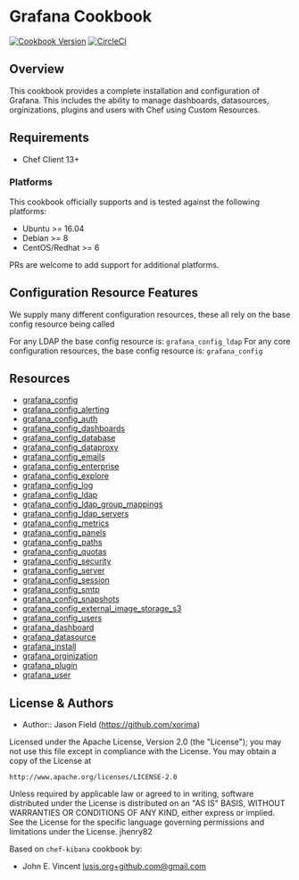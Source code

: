 # Grafana Cookbook

[![Cookbook Version](https://img.shields.io/cookbook/v/grafana.svg?style=flat)](https://supermarket.chef.io/cookbooks/grafana)
[![CircleCI](https://img.shields.io/circleci/project/github/sous-chefs/grafana/master.svg)](https://circleci.com/gh/sous-chefs/grafana)

## Overview

This cookbook provides a complete installation and configuration of Grafana. This includes the ability to manage dashboards, datasources, orginizations, plugins and users with Chef using Custom Resources.

## Requirements

- Chef Client 13+

### Platforms

This cookbook officially supports and is tested against the following platforms:

- Ubuntu >= 16.04
- Debian >= 8
- CentOS/Redhat >= 6

PRs are welcome to add support for additional platforms.

## Configuration Resource Features

We supply many different configuration resources, these all rely on the base config resource being called

For any LDAP the base config resource is: `grafana_config_ldap`
For any core configuration resources, the base config resource is: `grafana_config`

## Resources

* [grafana_config](https://github.com/sous-chefs/grafana/tree/master/documentation/grafana_config.md)
* [grafana_config_alerting](https://github.com/sous-chefs/grafana/tree/master/documentation/grafana_config_alerting.md)
* [grafana_config_auth](https://github.com/sous-chefs/grafana/tree/master/documentation/grafana_config_auth.md)
* [grafana_config_dashboards](https://github.com/sous-chefs/grafana/tree/master/documentation/grafana_config_dashboards.md)
* [grafana_config_database](https://github.com/sous-chefs/grafana/tree/master/documentation/grafana_config_database.md)
* [grafana_config_dataproxy](https://github.com/sous-chefs/grafana/tree/master/documentation/grafana_config_dataproxy.md)
* [grafana_config_emails](https://github.com/sous-chefs/grafana/tree/master/documentation/grafana_config_emails.md)
* [grafana_config_enterprise](https://github.com/sous-chefs/grafana/tree/master/documentation/grafana_config_enterprise.md)
* [grafana_config_explore](https://github.com/sous-chefs/grafana/tree/master/documentation/grafana_config_explore.md)
* [grafana_config_log](https://github.com/sous-chefs/grafana/tree/master/documentation/grafana_config_log.md)
* [grafana_config_ldap](https://github.com/sous-chefs/grafana/tree/master/documentation/grafana_config_ldap.md)
* [grafana_config_ldap_group_mappings](https://github.com/sous-chefs/grafana/tree/master/documentation/grafana_config_ldap_group_mappings.md)
* [grafana_config_ldap_servers](https://github.com/sous-chefs/grafana/tree/master/documentation/grafana_config_ldap_servers.md)
* [grafana_config_metrics](https://github.com/sous-chefs/grafana/tree/master/documentation/grafana_config_metrics.md)
* [grafana_config_panels](https://github.com/sous-chefs/grafana/tree/master/documentation/grafana_config_panels.md)
* [grafana_config_paths](https://github.com/sous-chefs/grafana/tree/master/documentation/grafana_config_paths.md)
* [grafana_config_quotas](https://github.com/sous-chefs/grafana/tree/master/documentation/grafana_config_quotas.md)
* [grafana_config_security](https://github.com/sous-chefs/grafana/tree/master/documentation/grafana_config_security.md)
* [grafana_config_server](https://github.com/sous-chefs/grafana/tree/master/documentation/grafana_config_server.md)
* [grafana_config_session](https://github.com/sous-chefs/grafana/tree/master/documentation/grafana_config_session.md)
* [grafana_config_smtp](https://github.com/sous-chefs/grafana/tree/master/documentation/grafana_config_smtp.md)
* [grafana_config_snapshots](https://github.com/sous-chefs/grafana/tree/master/documentation/grafana_config_snapshots.md)
* [grafana\_config\_external\_image\_storage\_s3](https://github.com/sous-chefs/grafana/tree/master/documentation/grafana_config_external_image_storage_s3.md)
* [grafana_config_users](https://github.com/sous-chefs/grafana/tree/master/documentation/grafana_config_users.md)
* [grafana_dashboard](https://github.com/sous-chefs/grafana/tree/master/documentation/grafana_dashboard.md)
* [grafana_datasource](https://github.com/sous-chefs/grafana/tree/master/documentation/grafana_datasource.md)
* [grafana_install](https://github.com/sous-chefs/grafana/tree/master/documentation/grafana_install.md)
* [grafana_orginization](https://github.com/sous-chefs/grafana/tree/master/documentation/grafana_orginization.md)
* [grafana_plugin](https://github.com/sous-chefs/grafana/tree/master/documentation/grafana_plugin.md)
* [grafana_user](https://github.com/sous-chefs/grafana/tree/master/documentation/grafana_user.md)

## License & Authors

* Author:: Jason Field (https://github.com/xorima)

Licensed under the Apache License, Version 2.0 (the "License"); you may not use this file except in compliance with the License. You may obtain a copy of the License at

```
http://www.apache.org/licenses/LICENSE-2.0
```

Unless required by applicable law or agreed to in writing, software distributed under the License is distributed on an "AS IS" BASIS, WITHOUT WARRANTIES OR CONDITIONS OF ANY KIND, either express or implied. See the License for the specific language governing permissions and limitations under the License. jhenry82

Based on `chef-kibana` cookbook by:

- John E. Vincent [lusis.org+github.com@gmail.com](mailto:lusis.org+github.com@gmail.com)
